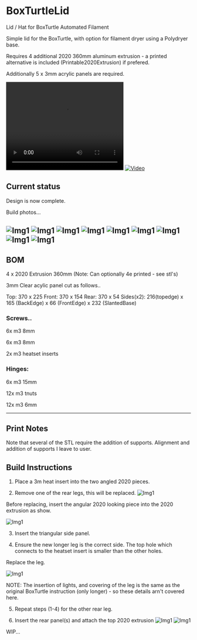 # BoxTurtleLid
Lid / Hat for BoxTurtle Automated Filament

Simple lid for the BoxTurtle, with option for filament dryer using a Polydryer base.

Requires 4 additional 2020 360mm aluminum extrusion - a printed alternative is included (Printable2020Extrusion) if prefered.

Additionally 5 x 3mm acrylic panels are required.

<video src="images/vid.mp4" width="320" height="240" controls></video>
[![Video](https://youtube.com/shorts/PpAaRm0n1hM)](https://youtube.com/shorts/PpAaRm0n1hM)

## Current status

Design is now complete.

Build photos...

![Img1](/images/btl1.jpg)
![Img1](images/btl2.jpg)
![Img1](images/btl3.jpg)
![Img1](images/btl4.JPG)
![Img1](images/btl5.JPG)
![Img1](images/btl6.JPG)
![Img1](images/btl7.JPG)
![Img1](images/btl8.JPG)
![Img1](images/btl9.JPG)
---

## BOM

4 x 2020 Extrusion 360mm (Note: Can optionally 4e printed - see stl's)

3mm Clear acylic panel cut as follows..

Top: 370 x 225
Front: 370 x 154
Rear: 370 x 54
Sides(x2): 216(topedge) x 165 (BackEdge) x 66 (FrontEdge) x 232 (SlantedBase)

### Screws..

6x m3 8mm

6x m3 8mm

2x m3 heatset inserts

### Hinges:

6x m3 15mm

12x m3 tnuts

12x m3 6mm


---
## Print Notes

Note that several of the STL require the addition of supports. Alignment and addition of supports I leave to user.


## Build Instructions
1. Place a 3m heat insert into the two angled 2020 pieces.

2. Remove one of the rear legs, this will be replaced.
![Img1](images/btl4.JPG)

Before replacing, insert the angular 2020 looking piece into the 2020 extrusion as show.

![Img1](images/btl5.JPG)

3. Insert the triangular side panel.

4. Ensure the new longer leg is the correct side. The top hole which connects to the heatset insert is smaller than the other holes.

Replace the leg.

![Img1](images/btl6.JPG)

NOTE: The insertion of lights, and covering of the leg is the same as the original BoxTurtle instruction (only longer) - so these details arn't covered here.

5. Repeat steps (1-4) for the other rear leg.

6. Insert the rear panel(s) and attach the top 2020 extrusion
![Img1](images/btl8.JPG)
![Img1](images/btl9.JPG)

WIP...